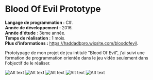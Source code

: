 # Blood Of Evil Prototype
**Langage de programmation :** C#.</br>
**Année de développement :** 2016.</br>
**Année d'étude :** 3ème année.</br>
**Temps de réalisation :** 1 mois.</br>
**Plus d'informations :** https://haddadbpro.wixsite.com/bloodofevil.

Prototypage de mon projet de jeu intitulé "Blood Of Evil", j'ai suivi une formation de programmation orientée dans le jeu vidéo seulement dans l'objectif de le réaliser.

![Alt text](http://i.imgur.com/1xOHdz8.jpg "Image en jeu.")
![Alt text](http://i.imgur.com/wmx5t6i.png "Animator du joueur.")
![Alt text](http://i.imgur.com/yGbcyqY.png "Le menu principal et ses sous menus.")
![Alt text](http://i.imgur.com/Avqs0am.jpg "Le menu d'édition des attributs et d'édition de fichier de langage.")
![Alt text](http://i.imgur.com/sCmyHzt.jpg "Arborescence de fichiers des scripts de l'application (370 scripts).")
